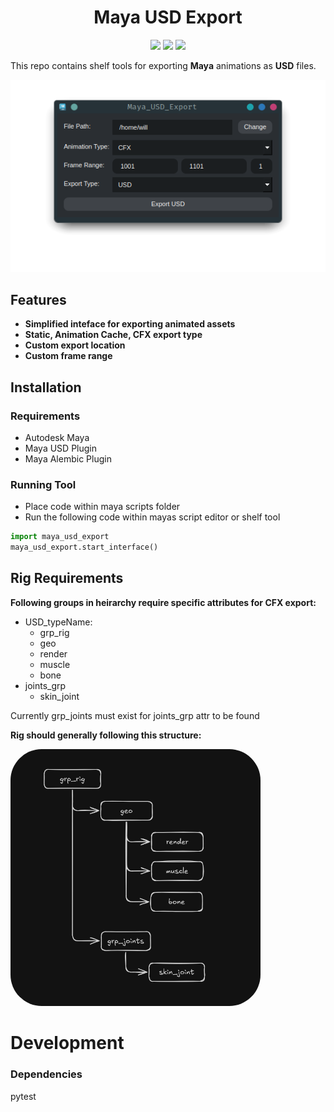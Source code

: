 <h1 align="center">Maya USD Export</h1>
<p align="center"}>
  <img src="https://img.shields.io/badge/Maya-37A5CC?style=for-the-badge&logo=autodeskmaya&logoColor=white">
  <img src="https://img.shields.io/badge/Python-FFD43B?style=for-the-badge&logo=python&logoColor=blue">
  <img src="https://img.shields.io/badge/Qt-41CD52?style=for-the-badge&logo=Qt&logoColor=white">
</p>

This repo contains shelf tools for exporting **Maya** animations as **USD** files.

<div align="center">
    <img src="screenshots/user_interface.png" alt="interface">
</div>

## Features
- **Simplified inteface for exporting animated assets**
- **Static, Animation Cache, CFX export type**
- **Custom export location**
- **Custom frame range**

## Installation
### Requirements
- Autodesk Maya
- Maya USD Plugin
- Maya Alembic Plugin

### Running Tool
- Place code within maya scripts folder
- Run the following code within mayas script editor or shelf tool
```python
import maya_usd_export
maya_usd_export.start_interface()
```

## Rig Requirements
**Following groups in heirarchy require specific attributes for CFX export:**
- USD_typeName:
  - grp_rig
  - geo
  - render
  - muscle
  - bone
- joints_grp
  - skin_joint

Currently grp_joints must exist for joints_grp attr to be found

**Rig should generally following this structure:**
<div align="left">
  <img src="screenshots/rig_hierarchy.png" alt="Rig Hierarchy" style="border-radius: 50px;" width="400">
</div>

# Development
### Dependencies
pytest
